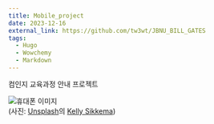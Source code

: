 ```yaml
---
title: Mobile_project
date: 2023-12-16
external_link: https://github.com/tw3wt/JBNU_BILL_GATES
tags:
  - Hugo
  - Wowchemy
  - Markdown
---
```


컴인지 교육과정 안내 프로젝트

![휴대폰 이미지](https://images.unsplash.com/photo-1593642634367-d91a135587b5?utm_source=unsplash&utm_medium=referral&utm_content=creditCopyText)  
(사진: [Unsplash](https://unsplash.com/ko/%EC%82%AC%EC%A7%84/%EB%85%B9%EC%83%89-%EC%95%84%EC%9D%B4%EC%BD%98%EC%9D%B4-%EC%9E%88%EB%8A%94-%ED%9C%B4%EB%8C%80%ED%8F%B0-hkXmZ_jQP4k?utm_content=creditCopyText&utm_medium=referral&utm_source=unsplash)의 [Kelly Sikkema](https://unsplash.com/ko/@kellysikkema?utm_content=creditCopyText&utm_medium=referral&utm_source=unsplash))

<!--more-->
